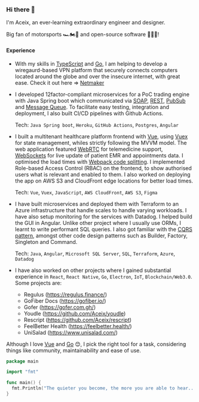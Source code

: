 ### Hi there 👋

I'm Aceix, an ever-learning extraordinary engineer and designer.

Big fan of motorsports 🏎️🏍️🏁 and open-source software 👨‍💻😎!


#### Experience

- With my skills in [TypeScript](https://www.typescriptlang.org/) and [Go](https://go.dev/), I am helping to develop a wiregaurd-based VPN platform that securely connects computers located around the globe and over the insecure internet, with great ease.
Check it out here => [Netmaker](https://www.netmaker.io/)

- I developed 12factor-compliant microservices for a PoC trading engine with Java Spring boot which communicated via [SOAP](https://www.w3.org/TR/2000/NOTE-SOAP-20000508/), [REST](https://en.wikipedia.org/wiki/Representational_state_transfer), [PubSub](https://en.wikipedia.org/wiki/Publish%E2%80%93subscribe_pattern) and [Message Queue](https://en.wikipedia.org/wiki/Message_queue).
To facilitate easy testing, integration and deployment, I also built CI/CD pipelines with Github Actions.
  
  Tech: `Java Spring boot`, `Heroku`, `GitHub Actions`, `Postgres`, `Angular`

- I built a multitenant healthcare platform frontend with [Vue](https://vuejs.org/), using [Vuex](https://vuex.vuejs.org/) for state management, whiles strictly following the MVVM model. The web application featured [WebRTC](https://webrtc.org/) for telemedicine support, [WebSockets](https://datatracker.ietf.org/doc/html/rfc6455) for live update of patient EMR and appointments data. I optimised the load times with [Webpack code splitting](https://webpack.js.org/guides/code-splitting/). I implemented Role-based Access Control (RBAC) on the frontend, to show authorised users what is relevant and enabled to them. I also worked on deploying the app on AWS S3 and CloudFront edge locations for better load times.
  
  Tech: `Vue`, `Vuex`, `JavaScript`, `AWS CloudFront`, `AWS S3`, `Figma`

- I have built microservices and deployed them with Terraform to an Azure infrastructure that handle scales to handle varying workloads. I have also setup monitoring for the services with Datadog. I helped build the GUI in Angular. Unlike other project where I usually use ORMs, I learnt to write performant SQL queries. I also got familiar with the [CQRS pattern](https://martinfowler.com/bliki/CQRS.html), amongst other code design patterns such as Builder, Factory, Singleton and Command.
  
  Tech: `Java`, `Angular`, `Microsoft SQL Server`, `SQL`, `Terraform`, `Azure`, `Datadog`

- I have also worked on other projects where I gained substantial experience in `React`, `React Native`, `Go`, `Electron`, `IoT`, `Blockchain/Web3.0`. Some projects are:
  - Regulus (https://regulus.finance/)
  - GoFiber Docs (https://gofiber.io/)
  - Gofer (https://gofer.com.gh/)
  - Youdle (https://github.com/Aceix/youdle)
  - Rescript (https://github.com/Aceix/rescript)
  - FeelBetter Health (https://feelbetter.health/)
  - UniSalad (https://www.unisalad.com/)

Although I love [Vue](https://vuejs.org/) and [Go](https://go.dev/) 😊, I pick the right tool for a task, considering things like community, maintainability and ease of use.

```go
package main

import "fmt"

func main() {
  fmt.Println("The quieter you become, the more you are able to hear...")
}
```
